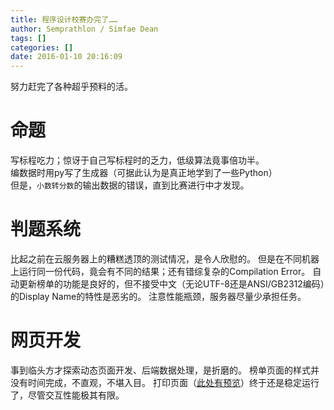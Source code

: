 ```yaml
---
title: 程序设计校赛办完了……
author: Semprathlon / Simfae Dean
tags: []
categories: []
date: 2016-01-10 20:16:09
---
```

努力赶完了各种超乎预料的活。  

命题
===
写标程吃力；惊讶于自己写标程时的乏力，低级算法竟事倍功半。  
编数据时用py写了生成器（可据此认为是真正地学到了一些Python）  
但是，`小数转分数`的输出数据的错误，直到比赛进行中才发现。

判题系统
===
比起之前在云服务器上的糟糕透顶的测试情况，是令人欣慰的。
但是在不同机器上运行同一份代码，竟会有不同的结果；还有错综复杂的Compilation Error。
自动更新榜单的功能是良好的，但不接受中文（无论UTF-8还是ANSI/GB2312编码）的Display Name的特性是恶劣的。
注意性能瓶颈，服务器尽量少承担任务。

网页开发
===
事到临头方才探索动态页面开发、后端数据处理，是折磨的。
榜单页面的样式并没有时间完成，不直观，不堪入目。
打印页面（[此处有预览](http://develop.semprathlon.net/PrintService/Print.php)）终于还是稳定运行了，尽管交互性能极其有限。